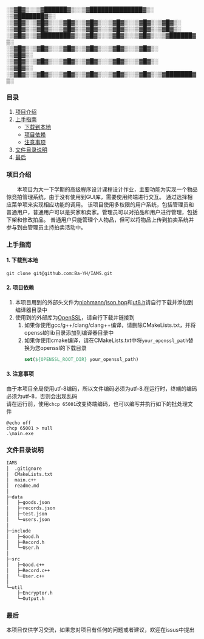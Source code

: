 ░▒▓█▓▒░░▒▓██████▓▒░░▒▓██████████████▓▒░&ensp;&ensp;░▒▓███████▓▒░ 
░▒▓█▓▒░▒▓█▓▒░░▒▓█▓▒░▒▓█▓▒░░▒▓█▓▒░░▒▓█▓▒░▒▓█▓▒░        
░▒▓█▓▒░▒▓█▓▒░░▒▓█▓▒░▒▓█▓▒░░▒▓█▓▒░░▒▓█▓▒░▒▓█▓▒░        
░▒▓█▓▒░▒▓████████▓▒░▒▓█▓▒░░▒▓█▓▒░░▒▓█▓▒░░▒▓██████▓▒░  
░▒▓█▓▒░▒▓█▓▒░░▒▓█▓▒░▒▓█▓▒░░▒▓█▓▒░░▒▓█▓▒░&ensp;&ensp;&ensp;&ensp;&ensp;&ensp;&ensp;&ensp;░▒▓█▓▒░ 
░▒▓█▓▒░▒▓█▓▒░░▒▓█▓▒░▒▓█▓▒░░▒▓█▓▒░░▒▓█▓▒░&ensp;&ensp;&ensp;&ensp;&ensp;&ensp;&ensp;&ensp;░▒▓█▓▒░ 
░▒▓█▓▒░▒▓█▓▒░░▒▓█▓▒░▒▓█▓▒░░▒▓█▓▒░░▒▓█▓▒░▒▓███████▓▒░  

### 目录
1. [项目介绍](#项目介绍)
2. [上手指南](#上手指南)
   * [下载到本地](#1-下载到本地)
   * [项目依赖](#2-项目依赖)
   * [注意事项](#3-注意事项) 
3. [文件目录说明](#文件目录说明)
4. [最后](#最后)


### 项目介绍
&ensp;&ensp;&ensp;&ensp;本项目为大一下学期的高级程序设计课程设计作业，主要功能为实现一个物品惊竞拍管理系统，由于没有使用到GUI库，需要使用终端进行交互。
通过选择相应菜单项来实现相应功能的调用。 该项目使用多权限的用户系统，包括管理员和普通用户，普通用户可以是买家和卖家。管理员可以对拍品和用户进行管理，包括下架和修改拍品。
普通用户只能管理个人物品，但可以将物品上传到拍卖系统并参与到由管理员主持拍卖活动中。
### 上手指南
#### 1. 下载到本地
```shell
git clone git@github.com:Ba-YH/IAMS.git
```
#### 2. 项目依赖
1. 本项目用到的外部头文件为[nlohmann/json.hpp](https://github.com/nlohmann/json/releases/tag/v3.11.3)和[ut8.h](https://github.com/sheredom/utf8.h)请自行下载并添加到编译器目录中
2. 使用到的外部库为[OpenSSL](https://github.com/openssl/openssl/releases)，请自行下载并链接到
   <br>
   1. 如果你使用gcc/g++/clang/clang++编译，请删除CMakeLists.txt，并将openssl的lib目录添加到编译器目录中
   2. 如果你使用cmake编译，请在CMakeLists.txt中将`your_openssl_path`替换为您openssl的下载目录
      ```cmake
      set(${OPENSSL_ROOT_DIR} your_openssl_path)
      ```
#### 3. 注意事项
由于本项目全局使用utf-8编码，所以文件编码必须为utf-8.在运行时，终端的编码必须为utf-8，否则会出现乱码
<br>
请在运行前，使用`chcp 65001`改变终端编码，也可以编写并执行如下的批处理文件
```shell
@echo off
chcp 65001 > null
.\main.exe
```

### 文件目录说明
```markdown
IAMS                      
│  .gitignore             
│  CMakeLists.txt         
│  main.c++               
│  readme.md
│
├─data
│   ├─goods.json
│   ├─records.json
│   ├─test.json
│   └─users.json
│
├─include
│   ├─Good.h
│   ├─Record.h
│   └─User.h
│
├─src
│   ├─Good.c++
│   ├─Record.c++
│   └─User.c++
│
└─util
    ├─Encryptor.h
    └─Output.h

```
### 最后
本项目仅供学习交流，如果您对项目有任何的问题或者建议，欢迎在issus中提出
